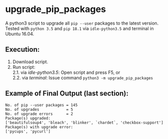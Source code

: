 # upgrade_pip_packages

A python3 script to upgrade all `pip --user` packages to the latest version.<br/>
Tested with `python 3.5` and `pip 18.1` via `idle-python3.5` and terminal in Ubuntu 16.04. <br/>

## Execution:
1. Download script.<br/>
2. Run script:<br/>
    2.1. via _idle-python3.5_:  Open script and press F5, or <br/>
    2.2. via _terminal_: Issue command `python3 -m upgrade_pip_packages`<br/>

## Example of Final Output (last section):
```
No. of pip --user packages = 145
No. of upgrades            = 5
No. of upgrade errors      = 2
Package(s) upgraded:
['beautifulsoup4', 'bleach', 'blinker', `chardet`, 'checkbox-support']
Package(s) with upgrade error:
['pycups', 'pycurl']
```
